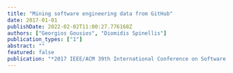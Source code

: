 ```yaml
---
title: "Mining software engineering data from GitHub"
date: 2017-01-01
publishDate: 2022-02-02T11:00:27.776168Z
authors: ["Georgios Gousios", "Diomidis Spinellis"]
publication_types: ["1"]
abstract: ""
featured: false
publication: "*2017 IEEE/ACM 39th International Conference on Software Engineering Companion (ICSE-C)*"
---
```



